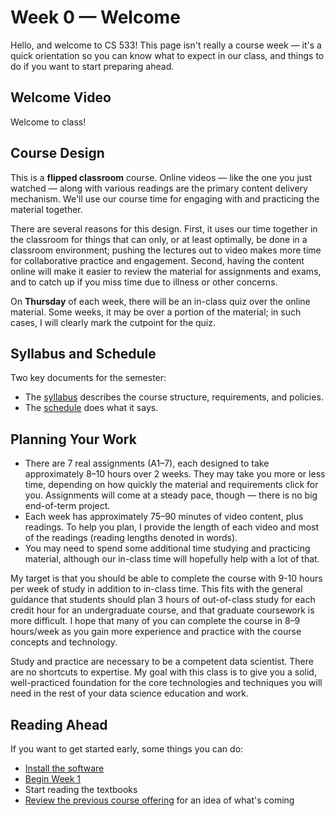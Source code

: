 # Week 0 — Welcome

Hello, and welcome to CS 533!  This page isn't really a course week — it's a quick orientation so
you can know what to expect in our class, and things to do if you want to start preparing ahead.

## Welcome Video

Welcome to class!

## Course Design

This is a **flipped classroom** course.  Online videos — like the one you just watched — along with
various readings are the primary content delivery mechanism.  We'll use our course time for engaging
with and practicing the material together.

There are several reasons for this design.  First, it uses our time together in the classroom for
things that can only, or at least optimally, be done in a classroom environment; pushing the lectures
out to video makes more time for collaborative practice and engagement.  Second, having the content
online will make it easier to review the material for assignments and exams, and to catch up if you
miss time due to illness or other concerns.

On **Thursday** of each week, there will be an in-class quiz over the online material.  Some weeks,
it may be over a portion of the material; in such cases, I will clearly mark the cutpoint for the
quiz.

## Syllabus and Schedule

Two key documents for the semester:

- The [syllabus](../../syllabus.md) describes the course structure, requirements, and policies.
- The [schedule](../../schedule.md) does what it says.

## Planning Your Work

- There are 7 real assignments (A1–7), each designed to take approximately 8–10 hours over 2 weeks.
  They may take you more or less time, depending on how quickly the material and requirements click
  for you.  Assignments will come at a steady pace, though — there is no big end-of-term project.
- Each week has approximately 75–90 minutes of video content, plus readings.  To help you plan, I
  provide the length of each video and most of the readings (reading lengths denoted in words).
- You may need to spend some additional time studying and practicing material, although our in-class
  time will hopefully help with a lot of that.

My target is that you should be able to complete the course with 9-10 hours per week of study in
addition to in-class time.  This fits with the general guidance that students should plan 3 hours
of out-of-class study for each credit hour for an undergraduate course, and that graduate coursework
is more difficult.  I hope that many of you can complete the course in 8–9 hours/week as you gain
more experience and practice with the course concepts and technology.

Study and practice are necessary to be a competent data scientist.  There are no shortcuts to
expertise.  My goal with this class is to give you a solid, well-practiced foundation for the core
technologies and techniques you will need in the rest of your data science education and work.

## Reading Ahead

If you want to get started early, some things you can do:

- [Install the software](../../resources/software.md)
- [Begin Week 1](../week1/index.md)
- Start reading the textbooks
- [Review the previous course offering](https://cs533.ekstrandom.net/F20/) for an idea of what's coming
